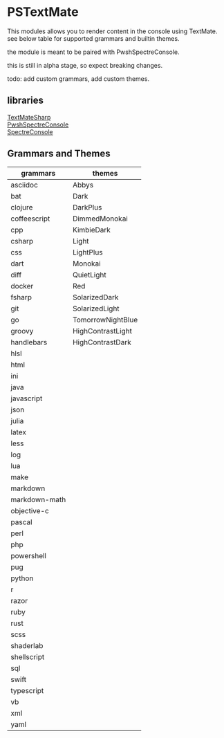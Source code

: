 # PSTextMate

This modules allows you to render content in the console using TextMate.  
see below table for supported grammars and builtin themes.  

the module is meant to be paired with PwshSpectreConsole.  

this is still in alpha stage, so expect breaking changes.  

todo: add custom grammars, add custom themes.  

## libraries

[TextMateSharp](https://github.com/danipen/TextMateSharp)  
[PwshSpectreConsole](https://github.com/ShaunLawrie/PwshSpectreConsole)  
[SpectreConsole](https://github.com/spectreconsole/spectre.console)  

## Grammars and Themes

| grammars      | themes            |
|---------------|-------------------|
| asciidoc      | Abbys             |
| bat           | Dark              |
| clojure       | DarkPlus          |
| coffeescript  | DimmedMonokai     |
| cpp           | KimbieDark        |
| csharp        | Light             |
| css           | LightPlus         |
| dart          | Monokai           |
| diff          | QuietLight        |
| docker        | Red               |
| fsharp        | SolarizedDark     |
| git           | SolarizedLight    |
| go            | TomorrowNightBlue |
| groovy        | HighContrastLight |
| handlebars    | HighContrastDark  |
| hlsl          |                   |
| html          |                   |
| ini           |                   |
| java          |                   |
| javascript    |                   |
| json          |                   |
| julia         |                   |
| latex         |                   |
| less          |                   |
| log           |                   |
| lua           |                   |
| make          |                   |
| markdown      |                   |
| markdown-math |                   |
| objective-c   |                   |
| pascal        |                   |
| perl          |                   |
| php           |                   |
| powershell    |                   |
| pug           |                   |
| python        |                   |
| r             |                   |
| razor         |                   |
| ruby          |                   |
| rust          |                   |
| scss          |                   |
| shaderlab     |                   |
| shellscript   |                   |
| sql           |                   |
| swift         |                   |
| typescript    |                   |
| vb            |                   |
| xml           |                   |
| yaml          |                   |
